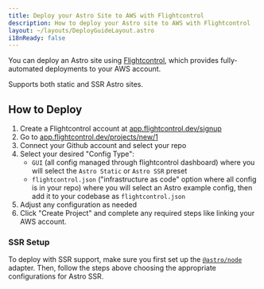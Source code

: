 ```yaml
---
title: Deploy your Astro Site to AWS with Flightcontrol
description: How to deploy your Astro site to AWS with Flightcontrol
layout: ~/layouts/DeployGuideLayout.astro
i18nReady: false
---
```


You can deploy an Astro site using [Flightcontrol](https://www.flightcontrol.dev?ref=astro), which provides fully-automated deployments to your AWS account.

Supports both static and SSR Astro sites.

## How to Deploy

1. Create a Flightcontrol account at [app.flightcontrol.dev/signup](https://app.flightcontrol.dev/signup?ref=astro)
1. Go to [app.flightcontrol.dev/projects/new/1](https://app.flightcontrol.dev/projects/new/1)
1. Connect your Github account and select your repo
1. Select your desired "Config Type":
    - `GUI` (all config managed through flightcontrol dashboard) where you will select the `Astro Static` or `Astro SSR` preset
    - `flightcontrol.json` ("infrastructure as code" option where all config is in your repo) where you will select an Astro example config, then add it to your codebase as `flightcontrol.json`
1. Adjust any configuration as needed
1. Click "Create Project" and complete any required steps like linking your AWS account.


### SSR Setup

To deploy with SSR support, make sure you first set up the [`@astro/node`](/en/guides/integrations-guide/node/) adapter. Then, follow the steps above choosing the appropriate configurations for Astro SSR.

